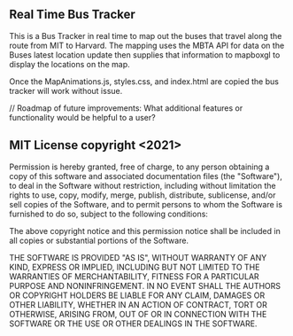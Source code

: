 ## Real Time Bus Tracker

 This is a Bus Tracker in real time to map out the buses that travel along the route from MIT to Harvard. The mapping uses the MBTA API for data on the Buses latest location update then supplies that information to mapboxgl to display the locations on the map.
 
 Once the MapAnimations.js, styles.css, and index.html are copied the bus tracker will work without issue.

// Roadmap of future improvements: What additional features or functionality would be helpful to a user? 

## MIT License copyright <2021> <Michael Lorenzo>
Permission is hereby granted, free of charge, to any person obtaining a copy of this software and associated documentation files (the "Software"), to deal in the Software without restriction, including without limitation the rights to use, copy, modify, merge, publish, distribute, sublicense, and/or sell copies of the Software, and to permit persons to whom the Software is furnished to do so, subject to the following conditions:

The above copyright notice and this permission notice shall be included in all copies or substantial portions of the Software.

THE SOFTWARE IS PROVIDED "AS IS", WITHOUT WARRANTY OF ANY KIND, EXPRESS OR IMPLIED, INCLUDING BUT NOT LIMITED TO THE WARRANTIES OF MERCHANTABILITY, FITNESS FOR A PARTICULAR PURPOSE AND NONINFRINGEMENT. IN NO EVENT SHALL THE AUTHORS OR COPYRIGHT HOLDERS BE LIABLE FOR ANY CLAIM, DAMAGES OR OTHER LIABILITY, WHETHER IN AN ACTION OF CONTRACT, TORT OR OTHERWISE, ARISING FROM, OUT OF OR IN CONNECTION WITH THE SOFTWARE OR THE USE OR OTHER DEALINGS IN THE SOFTWARE.
